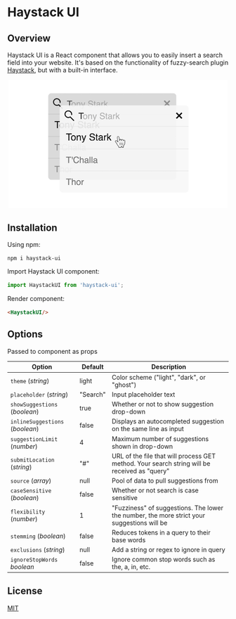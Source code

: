 # Haystack UI

## Overview
Haystack UI is a React component that allows you to easily insert a search field into your website. It's based on the functionality of fuzzy-search plugin [Haystack](https://github.com/AlexanderLyon/Haystack "Haystack"), but with a built-in interface.

<p align="center">
  <img src="assets/Sample.jpg" alt="Haystack UI Themes" width="500" height="auto"/>
</p>

## Installation
Using npm:
```shell
npm i haystack-ui
```

Import Haystack UI component:
```javascript
import HaystackUI from 'haystack-ui';
```

Render component:
```html
<HaystackUI/>
```

## Options
Passed to component as props

| Option      | Default     | Description |
| ----------- | ----------- | ----------- |
| `theme` (*string*) | light | Color scheme ("light", "dark", or "ghost") |
| `placeholder` (*string*) | "Search" | Input placeholder text |
| `showSuggestions` (*boolean*) | true | Whether or not to show suggestion drop-down |
| `inlineSuggestions` (*boolean*) | false | Displays an autocompleted suggestion on the same line as input |
| `suggestionLimit` (*number*) | 4 | Maximum number of suggestions shown in drop-down |
| `submitLocation` (*string*) | "#" | URL of the file that will process GET method. Your search string will be received as "query" |
| `source` (*array*) | null | Pool of data to pull suggestions from |
| `caseSensitive` (*boolean*) | false | Whether or not search is case sensitive |
| `flexibility` (*number*) | 1 | "Fuzziness" of suggestions. The lower the number, the more strict your suggestions will be |
| `stemming` (*boolean*) | false | Reduces tokens in a query to their base words |
| `exclusions` (*string*) | null | Add a string or regex to ignore in query |
| `ignoreStopWords` *boolean* | false | Ignore common stop words such as the, a, in, etc. |


## License

[MIT](https://github.com/AlexanderLyon/Haystack-UI/blob/master/LICENSE "MIT License")

